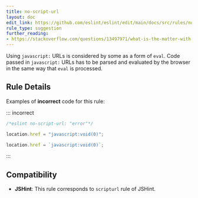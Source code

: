 ```yaml
---
title: no-script-url
layout: doc
edit_link: https://github.com/eslint/eslint/edit/main/docs/src/rules/no-script-url.md
rule_type: suggestion
further_reading:
- https://stackoverflow.com/questions/13497971/what-is-the-matter-with-script-targeted-urls
---
```



Using `javascript:` URLs is considered by some as a form of `eval`. Code passed in `javascript:` URLs has to be parsed and evaluated by the browser in the same way that `eval` is processed.

## Rule Details

Examples of **incorrect** code for this rule:

::: incorrect

```js
/*eslint no-script-url: "error"*/

location.href = "javascript:void(0)";

location.href = `javascript:void(0)`;
```

:::

## Compatibility

* **JSHint**: This rule corresponds to `scripturl` rule of JSHint.
